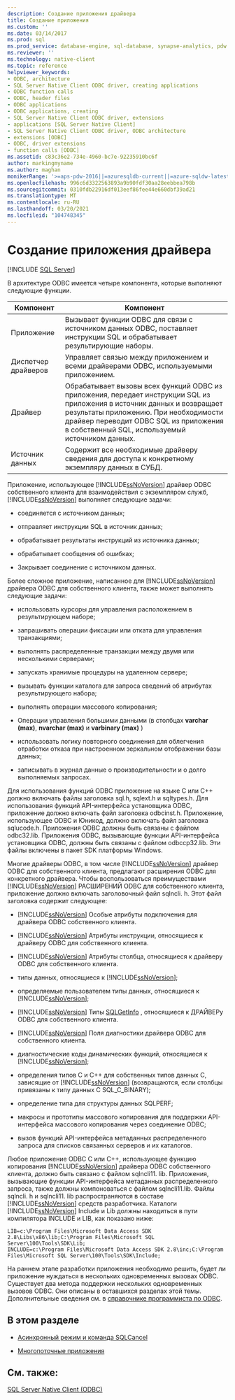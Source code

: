 ```yaml
---
description: Создание приложения драйвера
title: Создание приложения
ms.custom: ''
ms.date: 03/14/2017
ms.prod: sql
ms.prod_service: database-engine, sql-database, synapse-analytics, pdw
ms.reviewer: ''
ms.technology: native-client
ms.topic: reference
helpviewer_keywords:
- ODBC, architecture
- SQL Server Native Client ODBC driver, creating applications
- ODBC function calls
- ODBC, header files
- ODBC applications
- ODBC applications, creating
- SQL Server Native Client ODBC driver, extensions
- applications [SQL Server Native Client]
- SQL Server Native Client ODBC driver, ODBC architecture
- extensions [ODBC]
- ODBC, driver extensions
- function calls [ODBC]
ms.assetid: c83c36e2-734e-4960-bc7e-92235910bc6f
author: markingmyname
ms.author: maghan
monikerRange: '>=aps-pdw-2016||=azuresqldb-current||=azure-sqldw-latest||>=sql-server-2016||>=sql-server-linux-2017||=azuresqldb-mi-current'
ms.openlocfilehash: 996c6d3322563893a9b90fdf30aa28eebbea798b
ms.sourcegitcommit: 0310fdb22916df013eef86fee44e660dbf39ad21
ms.translationtype: MT
ms.contentlocale: ru-RU
ms.lasthandoff: 03/20/2021
ms.locfileid: "104748345"
---
```

# <a name="creating-a-driver-application"></a>Создание приложения драйвера
[!INCLUDE [SQL Server](../../../includes/applies-to-version/sql-asdb-asdbmi-asa-pdw.md)]

  В архитектуре ODBC имеется четыре компонента, которые выполняют следующие функции.  
  
|Компонент|Компонент|  
|---------------|--------------|  
|Приложение|Вызывает функции ODBC для связи с источником данных ODBC, поставляет инструкции SQL и обрабатывает результирующие наборы.|  
|Диспетчер драйверов|Управляет связью между приложением и всеми драйверами ODBC, используемыми приложением.|  
|Драйвер|Обрабатывает вызовы всех функций ODBC из приложения, передает инструкции SQL из приложения в источник данных и возвращает результаты приложению. При необходимости драйвер переводит ODBC SQL из приложения в собственный SQL, используемый источником данных.|  
|Источник данных|Содержит все необходимые драйверу сведения для доступа к конкретному экземпляру данных в СУБД.|  
  
 Приложение, использующее [!INCLUDE[ssNoVersion](../../../includes/ssnoversion-md.md)] драйвер ODBC собственного клиента для взаимодействия с экземпляром служб, [!INCLUDE[ssNoVersion](../../../includes/ssnoversion-md.md)] выполняет следующие задачи:  
  
-   соединяется с источником данных;  
  
-   отправляет инструкции SQL в источник данных;  
  
-   обрабатывает результаты инструкций из источника данных;  
  
-   обрабатывает сообщения об ошибках;  
  
-   Закрывает соединение с источником данных.  
  
 Более сложное приложение, написанное для [!INCLUDE[ssNoVersion](../../../includes/ssnoversion-md.md)] драйвера ODBC для собственного клиента, также может выполнять следующие задачи:  
  
-   использовать курсоры для управления расположением в результирующем наборе;  
  
-   запрашивать операции фиксации или отката для управления транзакциями;  
  
-   выполнять распределенные транзакции между двумя или несколькими серверами;  
  
-   запускать хранимые процедуры на удаленном сервере;  
  
-   вызывать функции каталога для запроса сведений об атрибутах результирующего набора;  
  
-   выполнять операции массового копирования;  
  
-   Операции управления большими данными (в столбцах **varchar (max)**, **nvarchar (max)** и **varbinary (max)** )  
  
-   использовать логику повторного соединения для облегчения отработки отказа при настроенном зеркальном отображении базы данных;  
  
-   записывать в журнал данные о производительности и о долго выполняемых запросах.  
  
 Для использования функций ODBC приложение на языке C или C++ должно включать файлы заголовка sql.h, sqlext.h и sqltypes.h. Для использования функций API-интерфейса установщика ODBC, приложение должно включать файл заголовка odbcinst.h. Приложение, использующее ODBC и Юникод, должно включать файл заголовка sqlucode.h. Приложения ODBC должны быть связаны с файлом odbc32.lib. Приложения ODBC, вызывающие функции API-интерфейса установщика ODBC, должны быть связаны с файлом odbccp32.lib. Эти файлы включены в пакет SDK платформы Windows.  
  
 Многие драйверы ODBC, в том числе [!INCLUDE[ssNoVersion](../../../includes/ssnoversion-md.md)] драйвер ODBC для собственного клиента, предлагают расширения ODBC для конкретного драйвера. Чтобы воспользоваться преимуществами [!INCLUDE[ssNoVersion](../../../includes/ssnoversion-md.md)] РАСШИРЕНИЙ ODBC для собственного клиента, приложение должно включать заголовочный файл sqlncli. h. Этот файл заголовка содержит следующее:  
  
-   [!INCLUDE[ssNoVersion](../../../includes/ssnoversion-md.md)] Особые атрибуты подключения для драйвера ODBC собственного клиента.  
  
-   [!INCLUDE[ssNoVersion](../../../includes/ssnoversion-md.md)] Атрибуты инструкции, относящиеся к драйверу ODBC для собственного клиента.  
  
-   [!INCLUDE[ssNoVersion](../../../includes/ssnoversion-md.md)] Атрибуты столбца, относящиеся к драйверу ODBC для собственного клиента.  
  
-   типы данных, относящиеся к [!INCLUDE[ssNoVersion](../../../includes/ssnoversion-md.md)];  
  
-   определяемые пользователем типы данных, относящиеся к [!INCLUDE[ssNoVersion](../../../includes/ssnoversion-md.md)];  
  
-   [!INCLUDE[ssNoVersion](../../../includes/ssnoversion-md.md)] Типы [SQLGetInfo](../../../relational-databases/native-client-odbc-api/sqlgetinfo.md) , относящиеся к ДРАЙВЕРу ODBC для собственного клиента.  
  
-   [!INCLUDE[ssNoVersion](../../../includes/ssnoversion-md.md)] Поля диагностики драйвера ODBC для собственного клиента.  
  
-   диагностические коды динамических функций, относящиеся к [!INCLUDE[ssNoVersion](../../../includes/ssnoversion-md.md)];  
  
-   определения типов C и C++ для собственных типов данных C, зависящие от [!INCLUDE[ssNoVersion](../../../includes/ssnoversion-md.md)] (возвращаются, если столбцы привязаны к типу данных C SQL_C_BINARY);  
  
-   определение типа для структуры данных SQLPERF;  
  
-   макросы и прототипы массового копирования для поддержки API-интерфейса массового копирования через соединение ODBC;  
  
-   вызов функций API-интерфейса метаданных распределенного запроса для списков связанных серверов и их каталогов.  
  
 Любое приложение ODBC C или C++, использующее функцию копирования [!INCLUDE[ssNoVersion](../../../includes/ssnoversion-md.md)] драйвера ODBC собственного клиента, должно быть связано с файлом sqlncli11. lib. Приложения, вызывающие функции API-интерфейса метаданных распределенного запроса, также должны компоноваться с файлом sqlncli11.lib. Файлы sqlncli. h и sqlncli11. lib распространяются в составе [!INCLUDE[ssNoVersion](../../../includes/ssnoversion-md.md)] средств разработчика. Каталоги [!INCLUDE[ssNoVersion](../../../includes/ssnoversion-md.md)] Include и Lib должны находиться в пути компилятора INCLUDE и LIB, как показано ниже:  
  
```  
LIB=c:\Program Files\Microsoft Data Access SDK 2.8\Libs\x86\lib;C:\Program Files\Microsoft SQL Server\100\Tools\SDK\Lib;  
INCLUDE=c:\Program Files\Microsoft Data Access SDK 2.8\inc;C:\Program Files\Microsoft SQL Server\100\Tools\SDK\Include;  
```  
  
 На раннем этапе разработки приложения необходимо решить, будет ли приложение нуждаться в нескольких одновременных вызовах ODBC. Существует два метода поддержки нескольких одновременных вызовов ODBC. Они описаны в оставшихся разделах этой темы. Дополнительные сведения см. в [справочнике программиста по ODBC](../../../odbc/reference/odbc-programmer-s-reference.md).  
  
## <a name="in-this-section"></a>В этом разделе  
  
-   [Асинхронный режим и команда SQLCancel](../../../relational-databases/native-client/odbc/creating-a-driver-application-asynchronous-mode-and-sqlcancel.md)  
  
-   [Многопоточные приложения](../../../relational-databases/native-client/odbc/creating-a-driver-application-multithreaded-applications.md)  
  
## <a name="see-also"></a>См. также:  
 [SQL Server Native Client (ODBC)](../../../relational-databases/native-client/odbc/sql-server-native-client-odbc.md)  
  
